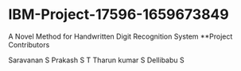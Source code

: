 # IBM-Project-17596-1659673849
A Novel Method for Handwritten Digit Recognition System
**Project Contributors

Saravanan S
Prakash S T
Tharun kumar S
Dellibabu S
